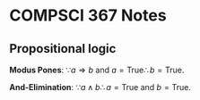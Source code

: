 # COMPSCI 367 Notes

## Propositional logic

**Modus Pones**: $\because a\Rightarrow b \text{ and } a=\text{True}\therefore b=\text{True}$.

**And-Elimination**: $\because a\wedge b\therefore a=\text{True}\text{ and }b=\text{True}$.
